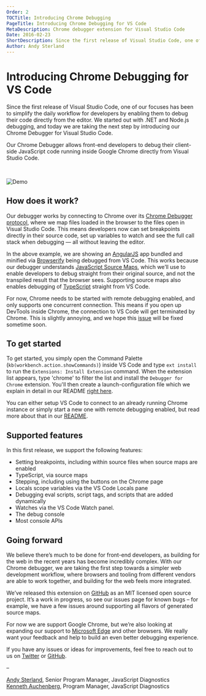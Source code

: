 ```yaml
---
Order: 2
TOCTitle: Introducing Chrome Debugging
PageTitle: Introducing Chrome Debugging for VS Code
MetaDescription: Chrome debugger extension for Visual Studio Code
Date: 2016-02-23
ShortDescription: Since the first release of Visual Studio Code, one of our focuses has been to simplify the daily workflow for developers by enabling them to debug their code directly from the editor. We started out with .NET and Node.js debugging, and today we are taking the next step by introducing our Chrome Debugger for Visual Studio Code.
Author: Andy Sterland
---
```


# Introducing Chrome Debugging for VS Code

Since the first release of Visual Studio Code, one of our focuses has been to simplify the daily workflow for developers by enabling them to debug their code directly from the editor. We started out with .NET and Node.js debugging, and today we are taking the next step by introducing our Chrome Debugger for Visual Studio Code.

Our Chrome Debugger allows front-end developers to debug their client-side JavaScript code running inside Google Chrome directly from Visual Studio Code.

<br />

![Demo](2016_02_23_chrome-debugger-demo.gif)

## How does it work?

Our debugger works by connecting to Chrome over its [Chrome Debugger protocol](https://developer.chrome.com/devtools/docs/debugger-protocol), where we map files loaded in the browser to the files open in Visual Studio Code. This means developers now can set breakpoints directly in their source code, set up variables to watch and see the full call stack when debugging — all without leaving the editor.

In the above example, we are showing an [AngularJS](http://github.com/auchenberg/timey) app bundled and minified via [Browserify](http://browserify.org/) being debugged from VS Code. This works because our debugger understands [JavaScript Source Maps](http://www.html5rocks.com/en/tutorials/developertools/sourcemaps/), which we’ll use to enable developers to debug straight from their original source, and not the transpiled result that the browser sees. Supporting source maps also enables debugging of [TypeScript](http://www.typescriptlang.org/) straight from VS Code.

For now, Chrome needs to be started with remote debugging enabled, and only supports one concurrent connection. This means if you open up DevTools inside Chrome, the connection to VS Code will get terminated by Chrome. This is slightly annoying, and we hope this [issue](https://code.google.com/p/chromium/issues/detail?id=129539) will be fixed sometime soon.

## To get started

To get started, you simply open the Command Palette (`kb(workbench.action.showCommands)`) inside VS Code and type `ext install` to run the `Extensions: Install Extension` command.  When the extension list appears, type 'chrome' to filter the list and install the `Debugger for Chrome` extension.  You'll then create a launch-configuration file which we explain in detail in our README [right here](https://github.com/Microsoft/vscode-chrome-debug).

You can either setup VS Code to connect to an already running Chrome instance or simply start a new one with remote debugging enabled, but read more about that in our [README](https://github.com/Microsoft/vscode-chrome-debug).

## Supported features

In this first release, we support the following features:

- Setting breakpoints, including within source files when source maps are enabled
- TypeScript, via source maps
- Stepping, including using the buttons on the Chrome page
- Locals scope variables via the VS Code Locals pane
- Debugging eval scripts, script tags, and scripts that are added dynamically
- Watches via the VS Code Watch panel.
- The debug console
- Most console APIs

## Going forward

We believe there’s much to be done for front-end developers, as building for the web in the recent years has become incredibly complex. With our Chrome debugger, we are taking the first step towards a simpler web development workflow, where browsers and tooling from different vendors are able to work together, and building for the web feels more integrated.

We’ve released this extension on [GitHub](https://github.com/Microsoft/vscode-chrome-debug) as an MIT licensed open source project. It’s a work in progress, so see our issues page for known bugs – for example, we have a few issues around supporting all flavors of generated source maps.

For now we are support Google Chrome, but we’re also looking at expanding our support to [Microsoft Edge](https://www.microsoft.com/en-us/windows/microsoft-edge) and other browsers. We really want your feedback and help to build an even better debugging experience.

If you have any issues or ideas for improvements, feel free to reach out to us on [Twitter](https://twitter.com/code) or [GitHub](https://github.com/Microsoft/vscode-chrome-debug/).

–

[Andy Sterland](https://twitter.com/AndySterland), Senior Program Manager, JavaScript Diagnostics <br/>
[Kenneth Auchenberg](https://twitter.com/auchenberg), Program Manager, JavaScript Diagnostics

